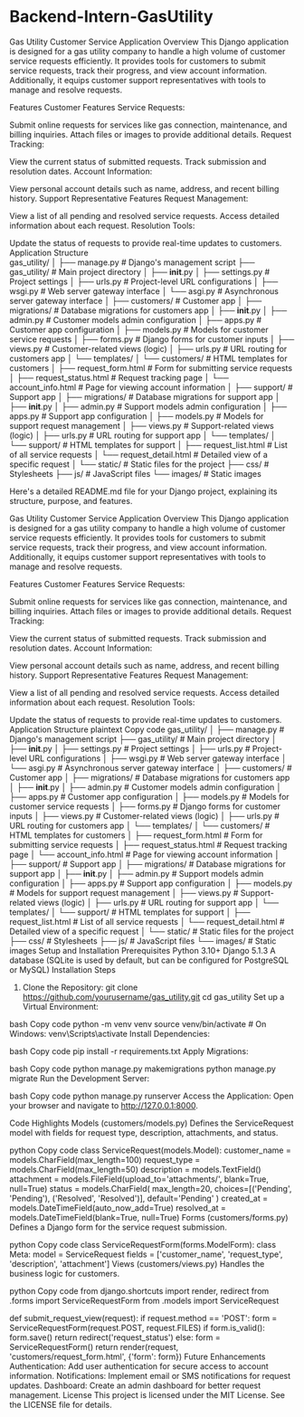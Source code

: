 # Backend-Intern-GasUtility  
Gas Utility Customer Service Application
Overview
This Django application is designed for a gas utility company to handle a high volume of customer service requests efficiently. It provides tools for customers to submit service requests, track their progress, and view account information. Additionally, it equips customer support representatives with tools to manage and resolve requests.

Features
Customer Features
Service Requests:

Submit online requests for services like gas connection, maintenance, and billing inquiries.
Attach files or images to provide additional details.
Request Tracking:

View the current status of submitted requests.
Track submission and resolution dates.
Account Information:

View personal account details such as name, address, and recent billing history.
Support Representative Features
Request Management:

View a list of all pending and resolved service requests.
Access detailed information about each request.
Resolution Tools:

Update the status of requests to provide real-time updates to customers.
Application Structure  
gas_utility/
│
├── manage.py                         # Django's management script
├── gas_utility/                      # Main project directory
│   ├── __init__.py
│   ├── settings.py                   # Project settings
│   ├── urls.py                       # Project-level URL configurations
│   ├── wsgi.py                       # Web server gateway interface
│   └── asgi.py                       # Asynchronous server gateway interface
│
├── customers/                        # Customer app
│   ├── migrations/                   # Database migrations for customers app
│   ├── __init__.py
│   ├── admin.py                      # Customer models admin configuration
│   ├── apps.py                       # Customer app configuration
│   ├── models.py                     # Models for customer service requests
│   ├── forms.py                      # Django forms for customer inputs
│   ├── views.py                      # Customer-related views (logic)
│   ├── urls.py                       # URL routing for customers app
│   └── templates/
│       └── customers/                # HTML templates for customers
│           ├── request_form.html     # Form for submitting service requests
│           ├── request_status.html   # Request tracking page
│           └── account_info.html     # Page for viewing account information
│
├── support/                          # Support app
│   ├── migrations/                   # Database migrations for support app
│   ├── __init__.py
│   ├── admin.py                      # Support models admin configuration
│   ├── apps.py                       # Support app configuration
│   ├── models.py                     # Models for support request management
│   ├── views.py                      # Support-related views (logic)
│   ├── urls.py                       # URL routing for support app
│   └── templates/
│       └── support/                  # HTML templates for support
│           ├── request_list.html     # List of all service requests
│           └── request_detail.html   # Detailed view of a specific request
│
└── static/                           # Static files for the project
    ├── css/                          # Stylesheets
    ├── js/                           # JavaScript files
    └── images/                       # Static images


Here's a detailed README.md file for your Django project, explaining its structure, purpose, and features.

Gas Utility Customer Service Application
Overview
This Django application is designed for a gas utility company to handle a high volume of customer service requests efficiently. It provides tools for customers to submit service requests, track their progress, and view account information. Additionally, it equips customer support representatives with tools to manage and resolve requests.

Features
Customer Features
Service Requests:

Submit online requests for services like gas connection, maintenance, and billing inquiries.
Attach files or images to provide additional details.
Request Tracking:

View the current status of submitted requests.
Track submission and resolution dates.
Account Information:

View personal account details such as name, address, and recent billing history.
Support Representative Features
Request Management:

View a list of all pending and resolved service requests.
Access detailed information about each request.
Resolution Tools:

Update the status of requests to provide real-time updates to customers.
Application Structure
plaintext
Copy code
gas_utility/
│
├── manage.py                         # Django's management script
├── gas_utility/                      # Main project directory
│   ├── __init__.py
│   ├── settings.py                   # Project settings
│   ├── urls.py                       # Project-level URL configurations
│   ├── wsgi.py                       # Web server gateway interface
│   └── asgi.py                       # Asynchronous server gateway interface
│
├── customers/                        # Customer app
│   ├── migrations/                   # Database migrations for customers app
│   ├── __init__.py
│   ├── admin.py                      # Customer models admin configuration
│   ├── apps.py                       # Customer app configuration
│   ├── models.py                     # Models for customer service requests
│   ├── forms.py                      # Django forms for customer inputs
│   ├── views.py                      # Customer-related views (logic)
│   ├── urls.py                       # URL routing for customers app
│   └── templates/
│       └── customers/                # HTML templates for customers
│           ├── request_form.html     # Form for submitting service requests
│           ├── request_status.html   # Request tracking page
│           └── account_info.html     # Page for viewing account information
│
├── support/                          # Support app
│   ├── migrations/                   # Database migrations for support app
│   ├── __init__.py
│   ├── admin.py                      # Support models admin configuration
│   ├── apps.py                       # Support app configuration
│   ├── models.py                     # Models for support request management
│   ├── views.py                      # Support-related views (logic)
│   ├── urls.py                       # URL routing for support app
│   └── templates/
│       └── support/                  # HTML templates for support
│           ├── request_list.html     # List of all service requests
│           └── request_detail.html   # Detailed view of a specific request
│
└── static/                           # Static files for the project
    ├── css/                          # Stylesheets
    ├── js/                           # JavaScript files
    └── images/                       # Static images
Setup and Installation
Prerequisites
Python 3.10+
Django 5.1.3
A database (SQLite is used by default, but can be configured for PostgreSQL or MySQL)
Installation Steps
1. Clone the Repository:
git clone https://github.com/yourusername/gas_utility.git
cd gas_utility
Set up a Virtual Environment:

bash
Copy code
python -m venv venv
source venv/bin/activate   # On Windows: venv\Scripts\activate
Install Dependencies:

bash
Copy code
pip install -r requirements.txt
Apply Migrations:

bash
Copy code
python manage.py makemigrations
python manage.py migrate
Run the Development Server:

bash
Copy code
python manage.py runserver
Access the Application: Open your browser and navigate to http://127.0.0.1:8000.

Code Highlights
Models (customers/models.py)
Defines the ServiceRequest model with fields for request type, description, attachments, and status.

python
Copy code
class ServiceRequest(models.Model):
    customer_name = models.CharField(max_length=100)
    request_type = models.CharField(max_length=50)
    description = models.TextField()
    attachment = models.FileField(upload_to='attachments/', blank=True, null=True)
    status = models.CharField(
        max_length=20,
        choices=[('Pending', 'Pending'), ('Resolved', 'Resolved')],
        default='Pending'
    )
    created_at = models.DateTimeField(auto_now_add=True)
    resolved_at = models.DateTimeField(blank=True, null=True)
Forms (customers/forms.py)
Defines a Django form for the service request submission.

python
Copy code
class ServiceRequestForm(forms.ModelForm):
    class Meta:
        model = ServiceRequest
        fields = ['customer_name', 'request_type', 'description', 'attachment']
Views (customers/views.py)
Handles the business logic for customers.

python
Copy code
from django.shortcuts import render, redirect
from .forms import ServiceRequestForm
from .models import ServiceRequest

def submit_request_view(request):
    if request.method == 'POST':
        form = ServiceRequestForm(request.POST, request.FILES)
        if form.is_valid():
            form.save()
            return redirect('request_status')
    else:
        form = ServiceRequestForm()
    return render(request, 'customers/request_form.html', {'form': form})
Future Enhancements
Authentication: Add user authentication for secure access to account information.
Notifications: Implement email or SMS notifications for request updates.
Dashboard: Create an admin dashboard for better request management.
License
This project is licensed under the MIT License. See the LICENSE file for details.

